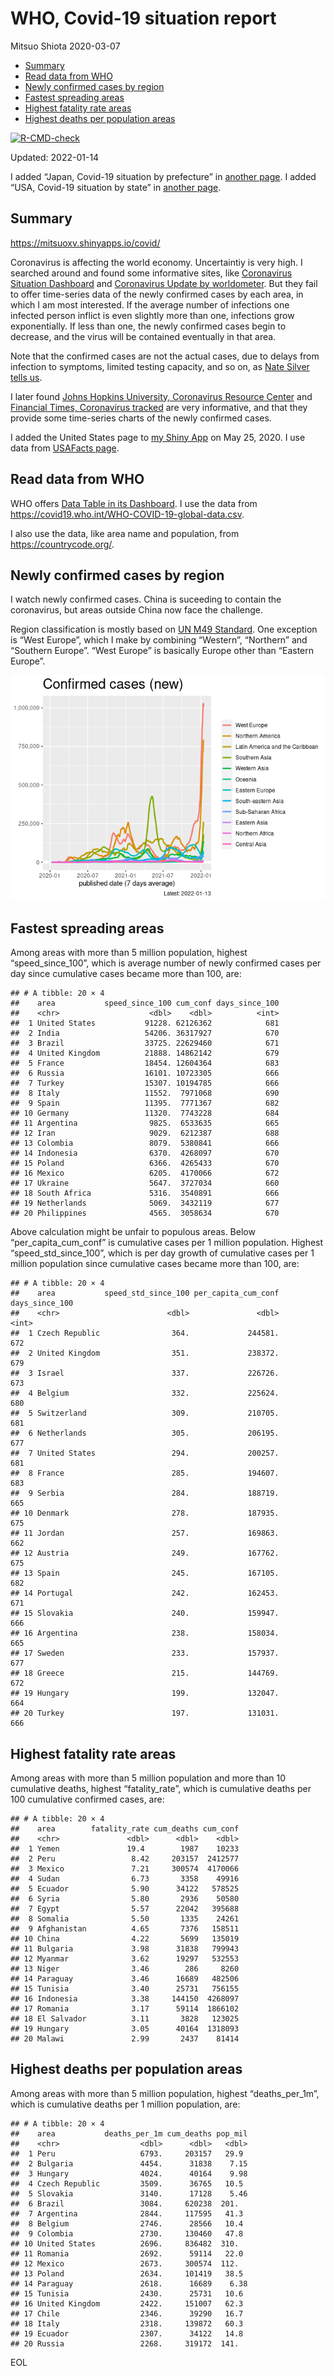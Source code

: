 WHO, Covid-19 situation report
================
Mitsuo Shiota
2020-03-07

-   [Summary](#summary)
-   [Read data from WHO](#read-data-from-who)
-   [Newly confirmed cases by region](#newly-confirmed-cases-by-region)
-   [Fastest spreading areas](#fastest-spreading-areas)
-   [Highest fatality rate areas](#highest-fatality-rate-areas)
-   [Highest deaths per population
    areas](#highest-deaths-per-population-areas)

<!-- badges: start -->

[![R-CMD-check](https://github.com/mitsuoxv/covid/workflows/R-CMD-check/badge.svg)](https://github.com/mitsuoxv/covid/actions)
<!-- badges: end -->

Updated: 2022-01-14

I added “Japan, Covid-19 situation by prefecture” in [another
page](Japan.md). I added “USA, Covid-19 situation by state” in [another
page](USA.md).

## Summary

<https://mitsuoxv.shinyapps.io/covid/>

Coronavirus is affecting the world economy. Uncertaintiy is very high. I
searched around and found some informative sites, like [Coronavirus
Situation
Dashboard](https://who.maps.arcgis.com/apps/opsdashboard/index.html#/c88e37cfc43b4ed3baf977d77e4a0667)
and [Coronavirus Update by
worldometer](https://www.worldometers.info/coronavirus/). But they fail
to offer time-series data of the newly confirmed cases by each area, in
which I am most interested. If the average number of infections one
infected person inflict is even slightly more than one, infections grow
exponentially. If less than one, the newly confirmed cases begin to
decrease, and the virus will be contained eventually in that area.

Note that the confirmed cases are not the actual cases, due to delays
from infection to symptoms, limited testing capacity, and so on, as
[Nate Silver tells
us](https://fivethirtyeight.com/features/coronavirus-case-counts-are-meaningless/).

I later found [Johns Hopkins University, Coronavirus Resource
Center](https://coronavirus.jhu.edu/) and [Financial Times, Coronavirus
tracked](https://www.ft.com/content/a26fbf7e-48f8-11ea-aeb3-955839e06441)
are very informative, and that they provide some time-series charts of
the newly confirmed cases.

I added the United States page to [my Shiny
App](https://mitsuoxv.shinyapps.io/covid/) on May 25, 2020. I use data
from [USAFacts
page](https://usafacts.org/visualizations/coronavirus-covid-19-spread-map/).

## Read data from WHO

WHO offers [Data Table in its Dashboard](https://covid19.who.int/table).
I use the data from
<https://covid19.who.int/WHO-COVID-19-global-data.csv>.

I also use the data, like area name and population, from
<https://countrycode.org/>.

## Newly confirmed cases by region

I watch newly confirmed cases. China is suceeding to contain the
coronavirus, but areas outside China now face the challenge.

Region classification is mostly based on [UN M49
Standard](https://unstats.un.org/unsd/methodology/m49/). One exception
is “West Europe”, which I make by combining “Western”, “Northern” and
“Southern Europe”. “West Europe” is basically Europe other than “Eastern
Europe”.

![](README_files/figure-gfm/chart-1.png)<!-- -->

## Fastest spreading areas

Among areas with more than 5 million population, highest
“speed\_since\_100”, which is average number of newly confirmed cases
per day since cumulative cases became more than 100, are:

    ## # A tibble: 20 × 4
    ##    area           speed_since_100 cum_conf days_since_100
    ##    <chr>                    <dbl>    <dbl>          <int>
    ##  1 United States           91228. 62126362            681
    ##  2 India                   54206. 36317927            670
    ##  3 Brazil                  33725. 22629460            671
    ##  4 United Kingdom          21888. 14862142            679
    ##  5 France                  18454. 12604364            683
    ##  6 Russia                  16101. 10723305            666
    ##  7 Turkey                  15307. 10194785            666
    ##  8 Italy                   11552.  7971068            690
    ##  9 Spain                   11395.  7771367            682
    ## 10 Germany                 11320.  7743228            684
    ## 11 Argentina                9825.  6533635            665
    ## 12 Iran                     9029.  6212387            688
    ## 13 Colombia                 8079.  5380841            666
    ## 14 Indonesia                6370.  4268097            670
    ## 15 Poland                   6366.  4265433            670
    ## 16 Mexico                   6205.  4170066            672
    ## 17 Ukraine                  5647.  3727034            660
    ## 18 South Africa             5316.  3540891            666
    ## 19 Netherlands              5069.  3432119            677
    ## 20 Philippines              4565.  3058634            670

Above calculation might be unfair to populous areas. Below
“per\_capita\_cum\_conf” is cumulative cases per 1 million population.
Highest “speed\_std\_since\_100”, which is per day growth of cumulative
cases per 1 million population since cumulative cases became more than
100, are:

    ## # A tibble: 20 × 4
    ##    area           speed_std_since_100 per_capita_cum_conf days_since_100
    ##    <chr>                        <dbl>               <dbl>          <int>
    ##  1 Czech Republic                364.             244581.            672
    ##  2 United Kingdom                351.             238372.            679
    ##  3 Israel                        337.             226726.            673
    ##  4 Belgium                       332.             225624.            680
    ##  5 Switzerland                   309.             210705.            681
    ##  6 Netherlands                   305.             206195.            677
    ##  7 United States                 294.             200257.            681
    ##  8 France                        285.             194607.            683
    ##  9 Serbia                        284.             188719.            665
    ## 10 Denmark                       278.             187935.            675
    ## 11 Jordan                        257.             169863.            662
    ## 12 Austria                       249.             167762.            675
    ## 13 Spain                         245.             167105.            682
    ## 14 Portugal                      242.             162453.            671
    ## 15 Slovakia                      240.             159947.            666
    ## 16 Argentina                     238.             158034.            665
    ## 17 Sweden                        233.             157937.            677
    ## 18 Greece                        215.             144769.            672
    ## 19 Hungary                       199.             132047.            664
    ## 20 Turkey                        197.             131031.            666

## Highest fatality rate areas

Among areas with more than 5 million population and more than 10
cumulative deaths, highest “fatality\_rate”, which is cumulative deaths
per 100 cumulative confirmed cases, are:

    ## # A tibble: 20 × 4
    ##    area        fatality_rate cum_deaths cum_conf
    ##    <chr>               <dbl>      <dbl>    <dbl>
    ##  1 Yemen               19.4        1987    10233
    ##  2 Peru                 8.42     203157  2412577
    ##  3 Mexico               7.21     300574  4170066
    ##  4 Sudan                6.73       3358    49916
    ##  5 Ecuador              5.90      34122   578525
    ##  6 Syria                5.80       2936    50580
    ##  7 Egypt                5.57      22042   395688
    ##  8 Somalia              5.50       1335    24261
    ##  9 Afghanistan          4.65       7376   158511
    ## 10 China                4.22       5699   135019
    ## 11 Bulgaria             3.98      31838   799943
    ## 12 Myanmar              3.62      19297   532553
    ## 13 Niger                3.46        286     8260
    ## 14 Paraguay             3.46      16689   482506
    ## 15 Tunisia              3.40      25731   756155
    ## 16 Indonesia            3.38     144150  4268097
    ## 17 Romania              3.17      59114  1866102
    ## 18 El Salvador          3.11       3828   123025
    ## 19 Hungary              3.05      40164  1318093
    ## 20 Malawi               2.99       2437    81414

## Highest deaths per population areas

Among areas with more than 5 million population, highest
“deaths\_per\_1m”, which is cumulative deaths per 1 million population,
are:

    ## # A tibble: 20 × 4
    ##    area           deaths_per_1m cum_deaths pop_mil
    ##    <chr>                  <dbl>      <dbl>   <dbl>
    ##  1 Peru                   6793.     203157   29.9 
    ##  2 Bulgaria               4454.      31838    7.15
    ##  3 Hungary                4024.      40164    9.98
    ##  4 Czech Republic         3509.      36765   10.5 
    ##  5 Slovakia               3140.      17128    5.46
    ##  6 Brazil                 3084.     620238  201.  
    ##  7 Argentina              2844.     117595   41.3 
    ##  8 Belgium                2746.      28566   10.4 
    ##  9 Colombia               2730.     130460   47.8 
    ## 10 United States          2696.     836482  310.  
    ## 11 Romania                2692.      59114   22.0 
    ## 12 Mexico                 2673.     300574  112.  
    ## 13 Poland                 2634.     101419   38.5 
    ## 14 Paraguay               2618.      16689    6.38
    ## 15 Tunisia                2430.      25731   10.6 
    ## 16 United Kingdom         2422.     151007   62.3 
    ## 17 Chile                  2346.      39290   16.7 
    ## 18 Italy                  2318.     139872   60.3 
    ## 19 Ecuador                2307.      34122   14.8 
    ## 20 Russia                 2268.     319172  141.

EOL
